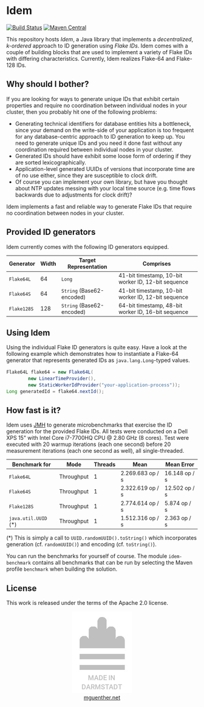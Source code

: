 # Idem

[![Build Status](https://travis-ci.org/mguenther/idem.svg?branch=master)](https://travis-ci.org/mguenther/idem.svg) [![Maven Central](https://maven-badges.herokuapp.com/maven-central/net.mguenther.idem/idem-core/badge.svg)](https://maven-badges.herokuapp.com/maven-central/net.mguenther.idem/idem-core)

This repository hosts *Idem*, a Java library that implements a *decentralized*, *k-ordered* approach to ID generation using *Flake IDs*. Idem comes with a couple of building blocks that are used to implement a variety of Flake IDs with differing characteristics. Currently, Idem realizes Flake-64 and Flake-128 IDs.

## Why should I bother?

If you are looking for ways to generate unique IDs that exhibit certain properties and require no coordination between individual nodes in your cluster, then you probably hit one of the following problems:

* Generating technical identifiers for database entities hits a bottleneck, since your demand on the write-side of your application is too frequent for any database-centric approach to ID generation to keep up. You need to generate unique IDs and you need it done fast without any coordination required between individual nodes in your cluster.
* Generated IDs should have exhibit some loose form of ordering if they are sorted lexicographically.
* Application-level generated UUIDs of versions that incorporate time are of no use either, since they are susceptible to clock drift.
* Of course you can implement your own library, but have you thought about NTP updates messing with your local time source (e.g. time flows backwards due to adjustments for clock drift)?

Idem implements a fast and reliable way to generate Flake IDs that require no coordination between nodes in your cluster.

## Provided ID generators

Idem currently comes with the following ID generators equipped.

| Generator    | Width | Target Representation     | Comprises                                           |
| ------------ | ----- | ------------------------- | --------------------------------------------------- |
| `Flake64L`   | 64    | `Long`                    | 41-bit timestamp, 10-bit worker ID, 12-bit sequence |
| `Flake64S`   | 64    | `String` (Base62-encoded) | 41-bit timestamp, 10-bit worker ID, 12-bit sequence |
| `Flake128S`  | 128   | `String` (Base62-encoded) | 64-bit timestamp, 48-bit worker ID, 16-bit sequence |

## Using Idem

Using the individual Flake ID generators is quite easy. Have a look at the following example which demonstrates how to instantiate a Flake-64 generator that represents generated IDs as `java.lang.Long`-typed values.

```java
Flake64L flake64 = new Flake64L(
        new LinearTimeProvider(),
        new StaticWorkerIdProvider("your-application-process"));
Long generatedId = flake64.nextId();
```

## How fast is it?

Idem uses [JMH](http://openjdk.java.net/projects/code-tools/jmh/) to generate microbenchmarks that exercise the ID generation for the provided Flake IDs. All tests were conducted on a Dell XPS 15" with Intel Core i7-7700HQ CPU @ 2.80 GHz (8 cores). Test were executed with 20 warmup iterations (each one second) before 20 measurement iterations (each one second as well), all single-threaded.

| Benchmark for        | Mode       | Threads | Mean            | Mean Error    |
| -------------------- | ---------- | ------- | ----------------| ------------- |
| `Flake64L`           | Throughput | 1       | 2.269.683 op / s| 16.148 op / s |
| `Flake64S`           | Throughput | 1       | 2.322.619 op / s| 12.502 op / s |
| `Flake128S`          | Throughput | 1       | 2.774.614 op / s|  5.874 op / s |
| `java.util.UUID` (*) | Throughput | 1       | 1.512.316 op / s|  2.363 op / s |

(*) This is simply a call to `UUID.randomUUID().toString()` which incorporates generation (cf. `randomUUID()`) and encoding (cf. `toString()`).

You can run the benchmarks for yourself of course. The module `idem-benchmark` contains all benchmarks that can be run by selecting the Maven profile `benchmark` when building the solution.

## License

This work is released under the terms of the Apache 2.0 license.

<p>
    <div align="center">
        <div><img src="made-in-darmstadt.jpg"></div>
        <div><a href="https://mguenther.net">mguenther.net</a></div>
    </div>
</p>